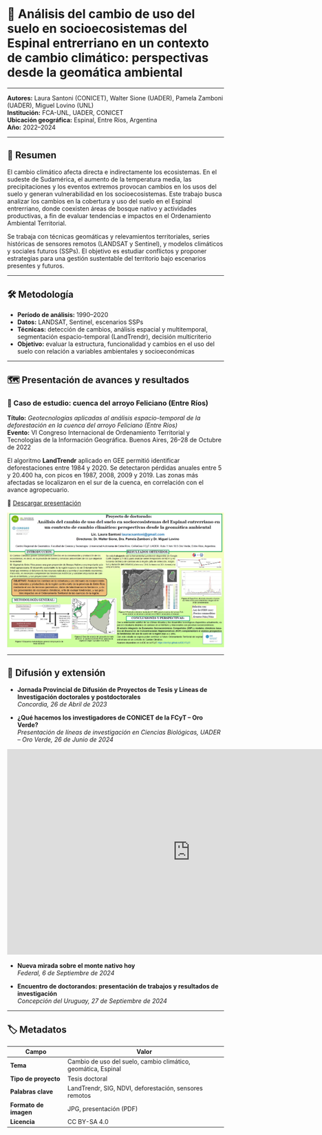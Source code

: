 # 🌱 Análisis del cambio de uso del suelo en socioecosistemas del Espinal entrerriano en un contexto de cambio climático: perspectivas desde la geomática ambiental
---

**Autores:** Laura Santoni (CONICET), Walter Sione (UADER), Pamela Zamboni (UADER), Miguel Lovino (UNL)  
**Institución:** FCA-UNL, UADER, CONICET  
**Ubicación geográfica:** Espinal, Entre Ríos, Argentina  
**Año:** 2022–2024

---

## 📝 Resumen

El cambio climático afecta directa e indirectamente los ecosistemas. En el sudeste de Sudamérica, el aumento de la temperatura media, las precipitaciones y los eventos extremos provocan cambios en los usos del suelo y generan vulnerabilidad en los socioecosistemas. Este trabajo busca analizar los cambios en la cobertura y uso del suelo en el Espinal entrerriano, donde coexisten áreas de bosque nativo y actividades productivas, a fin de evaluar tendencias e impactos en el Ordenamiento Ambiental Territorial.

Se trabaja con técnicas geomáticas y relevamientos territoriales, series históricas de sensores remotos (LANDSAT y Sentinel), y modelos climáticos y sociales futuros (SSPs). El objetivo es estudiar conflictos y proponer estrategias para una gestión sustentable del territorio bajo escenarios presentes y futuros.

---

## 🛠️ Metodología

- **Período de análisis:** 1990–2020  
- **Datos:** LANDSAT, Sentinel, escenarios SSPs  
- **Técnicas:** detección de cambios, análisis espacial y multitemporal, segmentación espacio-temporal (LandTrendr), decisión multicriterio  
- **Objetivo:** evaluar la estructura, funcionalidad y cambios en el uso del suelo con relación a variables ambientales y socioeconómicas

---

## 🗺️ Presentación de avances y resultados

### 📍 Caso de estudio: cuenca del arroyo Feliciano (Entre Ríos)

**Título:** *Geotecnologías aplicadas al análisis espacio-temporal de la deforestación en la cuenca del arroyo Feliciano (Entre Ríos)*  
**Evento:** VI Congreso Internacional de Ordenamiento Territorial y Tecnologías de la Información Geográfica. Buenos Aires, 26–28 de Octubre de 2022

El algoritmo **LandTrendr** aplicado en GEE permitió identificar deforestaciones entre 1984 y 2020. Se detectaron pérdidas anuales entre 5 y 20.400 ha, con picos en 1987, 2008, 2009 y 2019. Las zonas más afectadas se localizaron en el sur de la cuenca, en correlación con el avance agropecuario.

🔗 [Descargar presentación](https://drive.google.com/file/d/1fK1M2k_7MewME4o5wmfchyVzSv1PsuLj/view?usp=sharing)

<img src="https://raw.githubusercontent.com/IDE-FCyT/IDE-FCyT/main/images/presentacion_laura.jpg" width="850" />

---

## 📢 Difusión y extensión

- **Jornada Provincial de Difusión de Proyectos de Tesis y Líneas de Investigación doctorales y postdoctorales**  
  *Concordia, 26 de Abril de 2023*

- **¿Qué hacemos los investigadores de CONICET de la FCyT – Oro Verde?**  
  *Presentación de líneas de investigación en Ciencias Biológicas, UADER – Oro Verde, 26 de Junio de 2024*

<iframe width="850" height="478" src="https://www.youtube.com/embed/W_4RKyJfWpo?si=_3jy-ZTQmjvFrsEx" title="YouTube video player" frameborder="0" allowfullscreen loading="lazy" referrerpolicy="strict-origin-when-cross-origin"></iframe>

- **Nueva mirada sobre el monte nativo hoy**  
  *Federal, 6 de Septiembre de 2024*

- **Encuentro de doctorandos: presentación de trabajos y resultados de investigación**  
  *Concepción del Uruguay, 27 de Septiembre de 2024*

---

## 🏷️ Metadatos

| Campo                  | Valor                                                                 |
|------------------------|-----------------------------------------------------------------------|
| **Tema**               | Cambio de uso del suelo, cambio climático, geomática, Espinal         |
| **Tipo de proyecto**   | Tesis doctoral                                                        |
| **Palabras clave**     | LandTrendr, SIG, NDVI, deforestación, sensores remotos                |
| **Formato de imagen**  | JPG, presentación (PDF)                                               |
| **Licencia**           | CC BY-SA 4.0                                                           |
